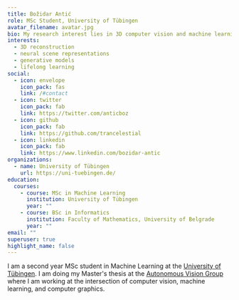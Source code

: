 ```yaml
---
title: Božidar Antić
role: MSc Student, University of Tübingen
avatar_filename: avatar.jpg
bio: My research interest lies in 3D computer vision and machine learning.
interests:
  - 3D reconstruction
  - neural scene representations
  - generative models
  - lifelong learning
social:
  - icon: envelope
    icon_pack: fas
    link: /#contact
  - icon: twitter
    icon_pack: fab
    link: https://twitter.com/anticboz
  - icon: github
    icon_pack: fab
    link: https://github.com/trancelestial
  - icon: linkedin
    icon_pack: fab
    link: https://www.linkedin.com/bozidar-antic
organizations:
  - name: University of Tübingen
    url: https://uni-tuebingen.de/
education:
  courses:
    - course: MSc in Machine Learning
      institution: University of Tübingen
      year: ""
    - course: BSc in Informatics
      institution: Faculty of Mathematics, University of Belgrade
      year: ""
email: ""
superuser: true
highlight_name: false
---
```

I am a second year MSc student in Machine Learning at the [University of Tübingen](https://uni-tuebingen.de/en/). I am doing my Master's thesis at the [Autonomous Vision Group](https://uni-tuebingen.de/fakultaeten/mathematisch-naturwissenschaftliche-fakultaet/fachbereiche/informatik/lehrstuehle/autonomous-vision/home/) where I am working at the intersection of computer vision, machine learning, and computer graphics.